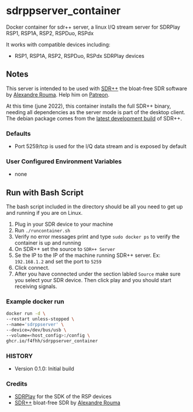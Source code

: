 # sdrppserver_container

Docker container for sdr++ server, a linux I/Q stream server for SDRPlay RSP1, RSP1A, RSP2, RSPDuo, RSPdx

It works with compatible devices including:

* RSP1, RSP1A, RSP2, RSPDuo, RSPdx SDRPlay devices

## Notes

This server is intended to be used with [SDR++](https://github.com/AlexandreRouma/SDRPlusPlus) the bloat-free SDR software by [Alexandre Rouma](https://github.com/AlexandreRouma). Help him on [Patreon](https://www.patreon.com/ryzerth).

At this time (june 2022), this container installs the full SDR++ binary, needing all dependencies as the server mode is part of the desktop client. The debian package comes from the [latest development build](https://github.com/AlexandreRouma/SDRPlusPlus/actions) of SDR++.

### Defaults

* Port 5259/tcp is used for the I/Q data stream and is exposed by default

### User Configured Environment Variables

* none

## Run with Bash Script

The bash script included in the directory should be all you need to get up and running if you are on Linux. 

1. Plug in your SDR device to your machine
1. Run `./runcontainer.sh`
1. Verify no error messages print and type `sudo docker ps` to verify the container is up and running
1. On SDR++ set the source to `SDR++ Server`
1. Se the IP to the IP of the machine running SDR++ server. Ex: `192.168.1.2` and set the port to `5259`
1. Click connect.
1. After you have connected under the section labled `Source` make sure you select your SDR device. Then click play and you should start receiving signals.

### Example docker run

```bash
docker run -d \
--restart unless-stopped \
--name='sdrppserver' \
--device=/dev/bus/usb \
--volume=<host_config>:/config \
ghcr.io/f4fhh/sdrppserver_container
```

### HISTORY

* Version 0.1.0: Initial build

### Credits

* [SDRPlay](https://github.com/SDRplay) for the SDK of the RSP devices
* [SDR++](https://github.com/AlexandreRouma/SDRPlusPlus) bloat-free SDR by [Alexandre Rouma](https://github.com/AlexandreRouma)
